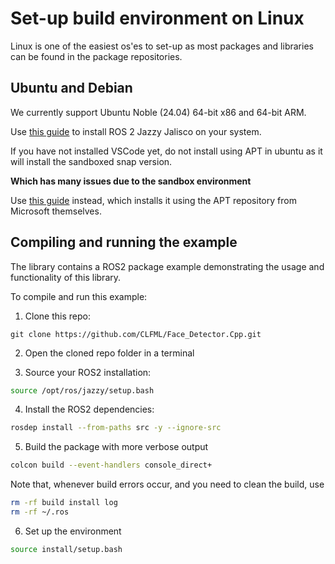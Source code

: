 # Set-up build environment on Linux

Linux is one of the easiest os'es to set-up as most packages and libraries can be found in the package repositories.

## Ubuntu and Debian

We currently support Ubuntu Noble (24.04) 64-bit x86 and 64-bit ARM.

Use [this guide](https://docs.ros.org/en/jazzy/Installation/Ubuntu-Install-Debians.html) to install ROS 2 Jazzy Jalisco on your system.

<!-- Make sure ros cv bridge is installed as well,

```bash
sudo apt install ros-jazzy-cv-bridge
``` -->

If you have not installed VSCode yet, do not install using APT in ubuntu as it will install the sandboxed snap version.

**Which has many issues due to the sandbox environment**

Use [this guide](https://code.visualstudio.com/docs/setup/linux) instead, which installs it using the APT repository from Microsoft themselves.


## Compiling and running the example

The library contains a ROS2 package example demonstrating the usage and functionality of this library. 

To compile and run this example:

1. Clone this repo:
```
git clone https://github.com/CLFML/Face_Detector.Cpp.git
```

2. Open the cloned repo folder in a terminal

3. Source your ROS2 installation:

```bash
source /opt/ros/jazzy/setup.bash
```

4. Install the ROS2 dependencies:
```bash
rosdep install --from-paths src -y --ignore-src
```

5. Build the package with more verbose output

```bash
colcon build --event-handlers console_direct+
```

Note that, whenever build errors occur, and you need to clean the build, use

```bash
rm -rf build install log
rm -rf ~/.ros
```

6. Set up the environment

```bash
source install/setup.bash
```
<!--
7. With the environment sourced, we can run executables built by colcon. Let’s run the camera node from the examples:

```bash
ros2 run v4l2_camera v4l2_camera_node
```

8. In another terminal, let’s run the face detector node (don’t forget to source the setup script):6
```bash
ros2 run face_detector face_detector_node
```

7. In yet another terminal, let’s run the viewer node:

```bash
ros2 run face_detector face_detector_viewer
```

Now, you should see the camera stream, with annotations produced by the face detector.
 -->
